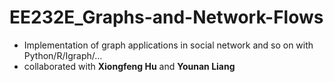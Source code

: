 # EE232E_Graphs-and-Network-Flows

* Implementation of graph applications in social network and so on with Python/R/Igraph/... <br>
* collaborated with **Xiongfeng Hu** and **Younan Liang**
